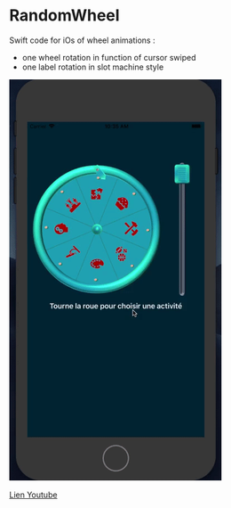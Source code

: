 # RandomWheel 
Swift code for iOs of wheel animations : 
  - one wheel rotation in function of cursor swiped
  - one label rotation in slot machine style

![](randomWheel.gif)

<a href= "https://youtu.be/Q_bYZpHN-Ls">Lien Youtube</a>
